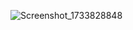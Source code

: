 ![Screenshot_1733828848](https://github.com/user-attachments/assets/99bfe976-6caa-4141-9bf5-52713b165748)
